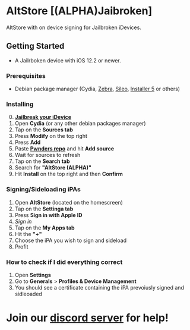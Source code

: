 # AltStore [(ALPHA)Jaibroken]

AltStore with on device signing for Jailbroken iDevices.

## Getting Started

- A Jailrboken device with iOS 12.2 or newer.

### Prerequisites

- Debian package manager (Cydia, [Zebra](https://getzbra.com/), [Sileo](https://www.reddit.com/r/jailbreak/comments/fe7t5l/tutorial_the_no_bs_solution_for_sileo_on_unc0ver/), [Installer 5](https://apptapp.me/repo/) or others)

### Installing

0. [**Jailbreak your iDevice**](https://ios.cfw.guide/)
1. Open **Cydia** (or any other debian packages manager)
2. Tap on the **Sources tab**
3. Press **Modify** on the top right
4. Press **Add** 
5. Paste [**Pwnders repo**](https://pwnders.github.io/repo/) and hit **Add source**
6. Wait for sources to refresh
7. Tap on the **Search tab**
8. Search for **"AltStore (ALPHA)"**
9. Hit **Install** on the top right and then **Confirm**

### Signing/Sideloading iPAs

1. Open **AltStore** (located on the homescreen)
2. Tap on the **Settinga tab**
3. Press **Sign in with Apple ID**
4. *Sign in*
5. Tap on the **My Apps tab**
6. Hit the **"+"**
7. Choose the iPA you wish to sign and sideload
8. Profit

### How to check if I did everything correct

1. Open **Settings**
2. Go to **Generals** > **Profiles & Device Management**
3. You should see a certificate containing the iPA prevoiusly signed and sidleoaded

# Join our [**discord server**](https://discord.gg/kzPPbsw) for help!
